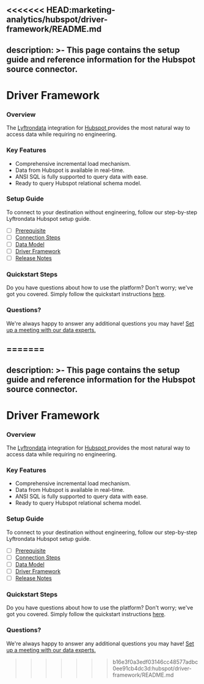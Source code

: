 <<<<<<< HEAD:marketing-analytics/hubspot/driver-framework/README.md
---
description: >-
  This page contains the setup guide and reference information for the Hubspot source connector.
---

# Driver Framework

### Overview

The [Lyftrondata](https://www.lyftrondata.com/) integration for [Hubspot](https://www.lyftrondata.com/integration/marketing-analytics/hubspot/)[ ](https://www.lyftrondata.com/integration/hubspot/)provides the most natural way to access data while requiring no engineering.

### Key Features

* Comprehensive incremental load mechanism.
* Data from Hubspot is available in real-time.&#x20;
* ANSI SQL is fully supported to query data with ease.
* Ready to query Hubspot relational schema model.

### Setup Guide

To connect to your destination without engineering, follow our step-by-step Lyftrondata Hubspot setup guide.

* [ ] [Prerequisite](../../marketing-analytics/hubspot/prerequisite.md)
* [ ] [Connection Steps](../../marketing-analytics/hubspot/connection-steps.md)
* [ ] [Data Model](../../marketing-analytics/hubspot/data-model/)
* [ ] [Driver Framework](../../marketing-analytics/hubspot/driver-framework/)
* [ ] [Release Notes](../../marketing-analytics/hubspot/release-notes.md)

### Quickstart Steps

Do you have questions about how to use the platform? Don't worry; we've got you covered. Simply follow the quickstart instructions [here](../../../quickstart-steps.md).

### Questions? <a href="#questions" id="questions"></a>

We're always happy to answer any additional questions you may have! [Set up a meeting with our data experts.](https://www.lyftrondata.com/book-a-meeting/)


=======
---
description: >-
  This page contains the setup guide and reference information for the Hubspot source connector.
---

# Driver Framework

### Overview

The [Lyftrondata](https://www.lyftrondata.com/) integration for [Hubspot](https://www.lyftrondata.com/integration/marketing-analytics/hubspot/)[ ](https://www.lyftrondata.com/integration/hubspot/)provides the most natural way to access data while requiring no engineering.

### Key Features

* Comprehensive incremental load mechanism.
* Data from Hubspot is available in real-time.&#x20;
* ANSI SQL is fully supported to query data with ease.
* Ready to query Hubspot relational schema model.

### Setup Guide

To connect to your destination without engineering, follow our step-by-step Lyftrondata Hubspot setup guide.

* [ ] [Prerequisite](../../marketing-analytics/hubspot/prerequisite.md)
* [ ] [Connection Steps](../../marketing-analytics/hubspot/connection-steps.md)
* [ ] [Data Model](../../marketing-analytics/hubspot/data-model/)
* [ ] [Driver Framework](../../marketing-analytics/hubspot/driver-framework/)
* [ ] [Release Notes](../../marketing-analytics/hubspot/release-notes.md)

### Quickstart Steps

Do you have questions about how to use the platform? Don't worry; we've got you covered. Simply follow the quickstart instructions [here](../../../quickstart-steps.md).

### Questions? <a href="#questions" id="questions"></a>

We're always happy to answer any additional questions you may have! [Set up a meeting with our data experts.](https://www.lyftrondata.com/book-a-meeting/)


>>>>>>> b16e3f0a3edf03146cc48577adbc0ee91cb4dc3d:hubspot/driver-framework/README.md
